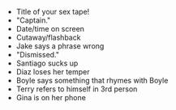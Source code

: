 - Title of your sex tape!
- "Captain."
- Date/time on screen
- Cutaway/flashback
- Jake says a phrase wrong
- "Dismissed."
- Santiago sucks up
- Diaz loses her temper
- Boyle says something that rhymes with Boyle
- Terry refers to himself in 3rd person
- Gina is on her phone

